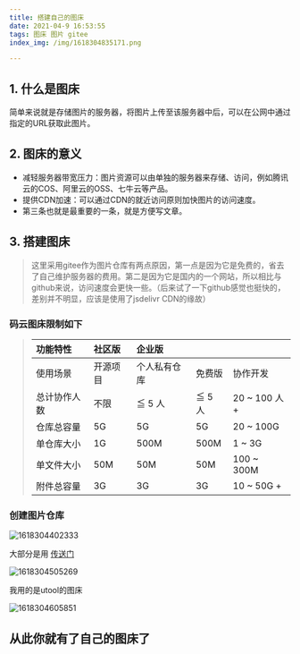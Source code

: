 ```yaml
---
title: 搭建自己的图床
date: 2021-04-9 16:53:55
tags: 图床 图片 gitee
index_img: /img/1618304835171.png

---
```



## 1. 什么是图床

简单来说就是存储图片的服务器，将图片上传至该服务器中后，可以在公网中通过指定的URL获取此图片。

## 2. 图床的意义

- 减轻服务器带宽压力：图片资源可以由单独的服务器来存储、访问，例如腾讯云的COS、阿里云的OSS、七牛云等产品。
- 提供CDN加速：可以通过CDN的就近访问原则加快图片的访问速度。
- 第三条也就是最重要的一条，就是方便写文章。

## 3. 搭建图床

> 这里采用gitee作为图片仓库有两点原因，第一点是因为它是免费的，省去了自己维护服务器的费用。第二是因为它是国内的一个网站，所以相比与github来说，访问速度会更快一些。（后来试了一下github感觉也挺快的，差别并不明显，应该是使用了jsdelivr CDN的缘故）

### 码云图床限制如下

> | 功能特性     | 社区版   | 企业版       |        |              |
> | :----------- | :------- | :----------- | :----- | :----------- |
> | 使用场景     | 开源项目 | 个人私有仓库 | 免费版 | 协作开发     |
> | 总计协作人数 | 不限     | ≦ 5 人       | ≦ 5 人 | 20 ~ 100 人+ |
> | 仓库总容量   | 5G       | 5G           | 5G     | 20 ~ 100G    |
> | 单仓库大小   | 1G       | 500M         | 500M   | 1 ~ 3G       |
> | 单文件大小   | 50M      | 50M          | 50M    | 100 ~ 300M   |
> | 附件总容量   | 3G       | 3G           | 3G     | 10 ~ 50G +   |

### 创建图片仓库

![1618304402333](1618304402333.png)

大部分是用  [传送门](https://github.com/Molunerfinn/PicGo/releases)

![1618304505269](1618304505269.png)





我用的是utool的图床

![1618304605851](1618304605851.png)

## 从此你就有了自己的图床了